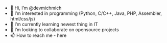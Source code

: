 - 👋 Hi, I’m @devmichmich
- 👀 I’m interested in programming (Python, C/C++, Java, PHP, Assembler, html/css/js)
- 🌱 I’m currently learning newest thing in IT
- 💞️ I’m looking to collaborate on opensource projects
- 📫 How to reach me - here

